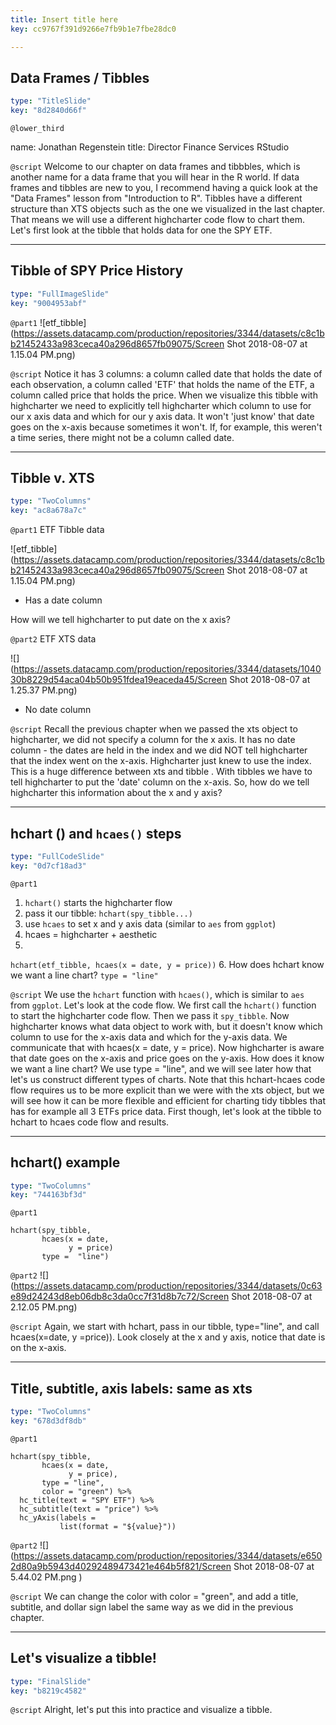 ```yaml
---
title: Insert title here
key: cc9767f391d9266e7fb9b1e7fbe28dc0

---
```

## Data Frames / Tibbles

```yaml
type: "TitleSlide"
key: "8d2840d66f"
```

`@lower_third`

name: Jonathan Regenstein
title: Director Finance Services RStudio


`@script`
Welcome to our chapter on data frames and tibbbles, which is another name for a data frame that you will hear in the R world. If data frames and tibbles are new to you, I recommend having a quick look at the "Data Frames" lesson from "Introduction to R".  Tibbles have a different structure than XTS objects such as the one we visualized in the last chapter. That means we will use a different highcharter code flow to chart them.  Let's first look at the tibble that holds data for one  the SPY ETF.


---
## Tibble of SPY Price History

```yaml
type: "FullImageSlide"
key: "9004953abf"
```

`@part1`
![etf_tibble](https://assets.datacamp.com/production/repositories/3344/datasets/c8c1bb21452433a983ceca40a296d8657fb09075/Screen Shot 2018-08-07 at 1.15.04 PM.png)


`@script`
Notice it has 3 columns: a column called date that holds the date of each observation, a column called 'ETF' that holds the name of the ETF, a column called price that holds the price.  When we visualize this tibble with highcharter we need to explicitly tell highcharter which column to use for our x axis data and which for our y axis data. It won't 'just know' that date goes on the x-axis because sometimes it won't.  If, for example, this weren't a time series, there might not be a column called date.


---
## Tibble v. XTS

```yaml
type: "TwoColumns"
key: "ac8a678a7c"
```

`@part1`
ETF Tibble data

![etf_tibble](https://assets.datacamp.com/production/repositories/3344/datasets/c8c1bb21452433a983ceca40a296d8657fb09075/Screen Shot 2018-08-07 at 1.15.04 PM.png)

- Has a date column

How will we tell highcharter to put date on the x axis?


`@part2`
ETF XTS data

![](https://assets.datacamp.com/production/repositories/3344/datasets/104030b8229d54aca04b50b951fdea19eaceda45/Screen Shot 2018-08-07 at 1.25.37 PM.png)

 - No date column


`@script`
Recall the previous chapter when we passed the xts object to highcharter, we did not specify a column for the x axis. It has no date column - the dates are held in the index and we did NOT tell highcharter that the index went on the x-axis. Highcharter just knew to use the index. This is a huge difference between xts and tibble . With tibbles we have to tell highcharter to put the 'date' column on the x-axis.  So, how do we tell highcharter this information about the x and y axis?


---
## hchart () and `hcaes()` steps

```yaml
type: "FullCodeSlide"
key: "0d7cf18ad3"
```

`@part1`
1. `hchart()` starts the highcharter flow
2. pass it our tibble: `hchart(spy_tibble...)`
3. use `hcaes` to set x and y axis data (similar to `aes` from `ggplot`)
4. hcaes = highcharter + aesthetic
5. 
`hchart(etf_tibble, hcaes(x = date, y = price))`
6. How does hchart know we want a line chart? `type = "line"`


`@script`
We use the `hchart` function with `hcaes()`, which is similar to `aes` from `ggplot`.  Let's look at the code flow. We first call the `hchart()` function to start the highcharter code flow. Then we pass it `spy_tibble`. Now highcharter  knows what data object to work with, but it doesn't know which column to use for the x-axis data and which for the y-axis data. We communicate that with hcaes(x = date, y = price).  Now highcharter is aware that date goes on the x-axis and price goes on the y-axis. How does it know we want a line chart? We use type = "line", and we will see later how that let's us construct different types of charts. Note that this hchart-hcaes code flow requires us to be more explicit than we were with the xts object, but we will see how it can be more flexible and efficient for charting tidy tibbles that has for example all 3 ETFs price data. First though, let's look at the tibble to hchart to hcaes code flow and results.


---
## hchart() example

```yaml
type: "TwoColumns"
key: "744163bf3d"
```

`@part1`
```
hchart(spy_tibble,    
       hcaes(x = date, 
             y = price)
       type =  "line")
```


`@part2`
![](https://assets.datacamp.com/production/repositories/3344/datasets/0c63e89d24243d8eb06db8c3da0cc7f31d8b7c72/Screen Shot 2018-08-07 at 2.12.05 PM.png)


`@script`
Again, we start with hchart, pass in our tibble, type="line", and call hcaes(x=date, y =price)). Look closely at the x and y axis, notice that date is on the x-axis.


---
## Title, subtitle, axis labels: same as xts

```yaml
type: "TwoColumns"
key: "678d3df8db"
```

`@part1`
```
hchart(spy_tibble,
       hcaes(x = date, 
             y = price),
       type = "line",
       color = "green") %>% 
  hc_title(text = "SPY ETF") %>% 
  hc_subtitle(text = "price") %>% 
  hc_yAxis(labels = 
           list(format = "${value}"))
```


`@part2`
![](https://assets.datacamp.com/production/repositories/3344/datasets/e6502d80a9b5943d40292489473421e464b5f821/Screen Shot 2018-08-07 at 5.44.02 PM.png
)


`@script`
We can change the color with color = "green", and add a title, subtitle, and dollar sign label the same way as we did in the previous chapter.


---
## Let's visualize a tibble!

```yaml
type: "FinalSlide"
key: "b8219c4582"
```

`@script`
Alright, let's put this into practice and visualize a tibble.

